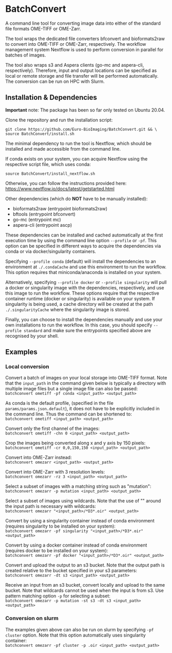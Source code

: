 # BatchConvert

A command line tool for converting image data into either of the standard file formats OME-TIFF or OME-Zarr. 

The tool wraps the dedicated file converters bfconvert and bioformats2raw to convert into OME-TIFF or OME-Zarr,
respectively. The workflow management system Nextflow is used to perform conversion in parallel for batches of images. 

The tool also wraps s3 and Aspera clients (go-mc and aspera-cli, respectively). Therefore, input and output locations can 
be specified as local or remote storage and file transfer will be performed automatically. The conversion can be run on 
HPC with Slurm.  

## Installation & Dependencies

**Important** note: The package has been so far only tested on Ubuntu 20.04.

Clone the repository and run the installation script:
```
git clone https://github.com/Euro-BioImaging/BatchConvert.git && \ 
source BatchConvert/install.sh
```

The minimal dependency to run the tool is Nextflow, which should be installed and made accessible
from the command line.

If conda exists on your system, you can acquire Nextflow using the respective script file, which uses conda:
```
source BatchConvert/install_nextflow.sh
```

Otherwise, you can follow the instructions provided here: 
https://www.nextflow.io/docs/latest/getstarted.html

Other dependencies (which do **NOT** have to be manually installed):
- bioformats2raw (entrypoint bioformats2raw)
- bftools (entrypoint bfconvert)
- go-mc (entrypoint mc)
- aspera-cli (entrypoint ascp)

These dependencies can be installed and cached automatically at the first execution time by using the command 
line option ``--profile`` or `-pf`. This option can be specified in different ways to acquire the dependencies
via conda or via docker/singularity containers. 

Specifying ``--profile conda`` (default) will install the dependencies to an 
environment at ``./.condaCache`` and use this environment to run the workflow. This option 
requires that miniconda/anaconda is installed on your system.    

Alternatively, specifying ``--profile docker`` or ``--profile singularity`` will pull a docker or 
singularity image with the dependencies, respectively, and use this image to run the workflow.
These options require that the respective container runtime (docker or singularity) is available on 
your system. If singularity is being used, a cache directory will be created at the path 
``./.singularityCache`` where the singularity image is stored. 

Finally, you can choose to install the dependencies manually and use your own installations to run
the workflow. In this case, you should specify ``--profile standard`` and make sure the entrypoints
specified above are recognised by your shell.  

## Examples

### Local conversion
Convert a batch of images on your local storage into OME-TIFF format. Note that the `input_path`
in the command given below is typically a directory with multiple image files but a single image file
can also be passed:\
`batchconvert ometiff -pf conda <input_path> <output_path>`

As conda is the default profile, (specified in the file `params/params.json.default`), it does not have to be 
explicitly included in the command line. Thus the command can be shortened to:\
`batchconvert ometiff <input_path> <output_path>`

Convert only the first channel of the images:\
`batchconvert ometiff -chn 0 <input_path> <output_path>`

Crop the images being converted along x and y axis by 150 pixels:\
`batchconvert ometiff -cr 0,0,150,150 <input_path> <output_path>`

Convert into OME-Zarr instead:\
`batchconvert omezarr <input_path> <output_path>`

Convert into OME-Zarr with 3 resolution levels:\
`batchconvert omezarr -rz 3 <input_path> <output_path>`

Select a subset of images with a matching string such as "mutation":\
`batchconvert omezarr -p mutation <input_path> <output_path>`

Select a subset of images using wildcards. Note that the use of "" around 
the input path is necessary with wildcards:\
`batchconvert omezarr "<input_path>/*D3*.oir" <output_path>`

Convert by using a singularity container instead of conda environment (requires
singularity to be installed on your system):\
`batchconvert omezarr -pf singularity "<input_path>/*D3*.oir" <output_path>`

Convert by using a docker container instead of conda environment (requires docker
to be installed on your system):\
`batchconvert omezarr -pf docker "<input_path>/*D3*.oir" <output_path>`

Convert and upload the output to an s3 bucket. Note that the output path is 
created relative to the bucket specified in your s3 parameters:\
`batchconvert omezarr -dt s3 <input_path> <output_path>`

Receive an input from an s3 bucket, convert locally and upload to the same bucket.
Note that wildcards cannot be used when the input is from s3. Use pattern matching
option `-p` for selecting a subset:\
`batchconvert omezarr -p mutation -st s3 -dt s3 <input_path> <output_path>`

### Conversion on slurm

The examples given above can also be run on slurm by specifying `-pf cluster` option. 
Note that this option automatically uses singularity container:\
`batchconvert omezarr -pf cluster -p .oir <input_path> <output_path>`







